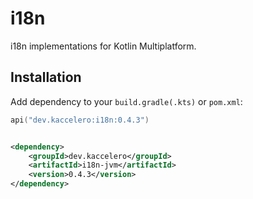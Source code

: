 # i18n

i18n implementations for Kotlin Multiplatform.

## Installation

Add dependency to your `build.gradle(.kts)` or `pom.xml`:

```kotlin
api("dev.kaccelero:i18n:0.4.3")
```

```xml

<dependency>
    <groupId>dev.kaccelero</groupId>
    <artifactId>i18n-jvm</artifactId>
    <version>0.4.3</version>
</dependency>
```

